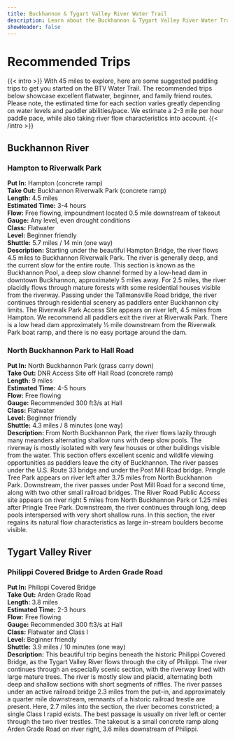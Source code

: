 ```yaml
---
title: Buckhannon & Tygart Valley River Water Trail
description: Learn about the Buckhannon & Tygart Valley River Water Trail suggested trips.
showHeader: false
---
```


# Recommended Trips
{{< intro >}}
With 45 miles to explore, here are some suggested paddling trips to get you started on the BTV Water Trail. The recommended trips below showcase excellent flatwater, beginner, and family friend routes. Please note, the estimated time for each section varies greatly depending on water levels and paddler abilities/pace. We estimate a 2-3 mile per hour paddle pace, while also taking river flow characteristics into account.
{{< /intro >}}

## Buckhannon River  

### Hampton to Riverwalk Park  
**Put In:** Hampton  (concrete ramp)   
**Take Out:** Buckhannon Riverwalk Park (concrete ramp)  
**Length:** 4.5 miles  
**Estimated Time:** 3-4 hours  
**Flow:** Free flowing, impoundment located 0.5 mile downstream of takeout   
**Gauge:** Any level, even drought conditions  
**Class:** Flatwater  
**Level:** Beginner friendly  
**Shuttle:** 5.7 miles / 14 min (one way)  
**Description:** Starting under the beautiful Hampton Bridge, the river flows 4.5 miles to Buckhannon Riverwalk Park. The river is generally deep, and the current slow for the entire route. This section is known as the Buckhannon Pool, a deep slow channel formed by a low-head dam in downtown Buckhannon, approximately 5 miles away. For 2.5 miles, the river placidly flows through mature forests with some residential houses visible from the riverway. Passing under the Tallmansville Road bridge, the river continues through residential scenery as paddlers enter Buckhannon city limits. The Riverwalk Park Access Site appears on river left, 4.5 miles from Hampton. We recommend all paddlers exit the river at Riverwalk Park. There is a low head dam approximately 1⁄2 mile downstream from the Riverwalk Park boat ramp, and there is no easy portage around the dam.  

### North Buckhannon Park to Hall Road  
**Put In:** North Buckhannon Park (grass carry down)  
**Take Out:** DNR Access Site off Hall Road (concrete ramp)  
**Length:** 9 miles  
**Estimated Time:** 4-5 hours  
**Flow:** Free flowing  
**Gauge:** Recommended 300 ft3/s at Hall  
**Class:** Flatwater  
**Level:** Beginner friendly  
**Shuttle:** 4.3 miles / 8 minutes (one way)  
**Description:** From North Buckhannon Park, the river flows lazily through many meanders alternating shallow runs with deep slow pools. The riverway is mostly isolated with very few houses or other buildings visible from the water. This section offers excellent scenic and wildlife viewing opportunities as paddlers leave the city of Buckhannon. The river passes under the U.S. Route 33 bridge and under the Post Mill Road bridge. Pringle Tree Park appears on river left after 3.75 miles from North Buckhannon Park. Downstream, the river passes under Post Mill Road for a second time, along with two other small railroad bridges. The River Road Public Access site appears on river right 5 miles from North Buckhannon Park or 1.25 miles after Pringle Tree Park. Downstream, the river continues through long, deep pools interspersed with very short shallow runs. In this section, the river regains its natural flow characteristics as large in-stream boulders become visible.   

## Tygart Valley River  
### Philippi Covered Bridge to Arden Grade Road   
**Put In:** Philippi Covered Bridge    
**Take Out:** Arden Grade Road   
**Length:** 3.8 miles  
**Estimated Time:** 2-3 hours  
**Flow:** Free flowing  
**Gauge:** Recommended 300 ft3/s at Hall  
**Class:** Flatwater and Class I  
**Level:** Beginner friendly  
**Shuttle:** 3.9 miles / 10 minutes (one way)  
**Description:** This beautiful trip begins beneath the historic Philippi Covered Bridge, as the Tygart Valley River flows through the city of Philippi. The river continues through an especially scenic section, with the riverway lined with large mature trees. The river is mostly slow and placid, alternating both deep and shallow sections with short segments of riffles. The river passes under an active railroad bridge 2.3 miles from the put-in, and approximately a quarter mile downstream, remnants of a historic railroad trestle are present. Here, 2.7 miles into the section, the river becomes constricted; a single Class I rapid exists. The best passage is usually on river left or center through the two river trestles. The takeout is a small concrete ramp along Arden Grade Road on river right, 3.6 miles downstream of Philippi. 
